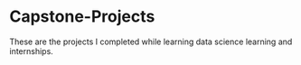 # Capstone-Projects
These are the projects I completed while learning data science learning and internships.
